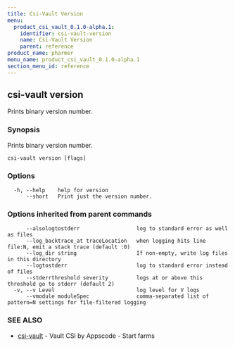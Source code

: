 ```yaml
---
title: Csi-Vault Version
menu:
  product_csi_vault_0.1.0-alpha.1:
    identifier: csi-vault-version
    name: Csi-Vault Version
    parent: reference
product_name: pharmer
menu_name: product_csi_vault_0.1.0-alpha.1
section_menu_id: reference
---
```

## csi-vault version

Prints binary version number.

### Synopsis

Prints binary version number.

```
csi-vault version [flags]
```

### Options

```
  -h, --help    help for version
      --short   Print just the version number.
```

### Options inherited from parent commands

```
      --alsologtostderr                  log to standard error as well as files
      --log_backtrace_at traceLocation   when logging hits line file:N, emit a stack trace (default :0)
      --log_dir string                   If non-empty, write log files in this directory
      --logtostderr                      log to standard error instead of files
      --stderrthreshold severity         logs at or above this threshold go to stderr (default 2)
  -v, --v Level                          log level for V logs
      --vmodule moduleSpec               comma-separated list of pattern=N settings for file-filtered logging
```

### SEE ALSO

* [csi-vault](/docs/reference/csi-vault.md)	 - Vault CSI by Appscode - Start farms

